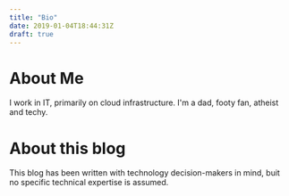 ```yaml
---
title: "Bio"
date: 2019-01-04T18:44:31Z
draft: true
---
```


# About Me
I work in IT, primarily on cloud infrastructure.
I'm a dad, footy fan, atheist and techy.


# About this blog
This blog has been written with technology decision-makers in mind, buit no specific technical expertise is assumed.


